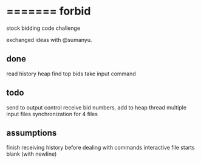 =======
forbid
======

stock bidding code challenge

exchanged ideas with @sumanyu.

## done
read history
heap
find top bids
take input command

## todo
send to output control
receive bid numbers, add to heap
thread multiple input files
synchronization for 4 files

## assumptions
finish receiving history before dealing with commands 
interactive file starts blank (with newline)
